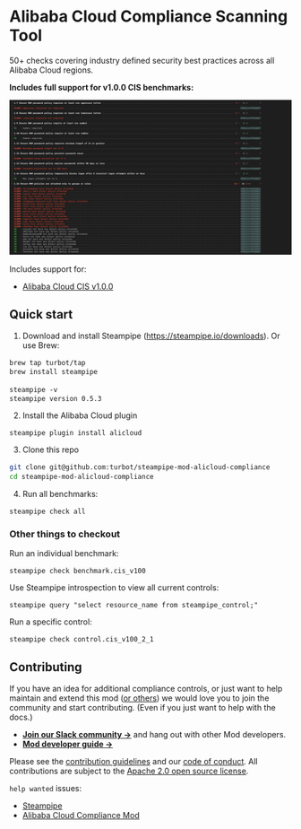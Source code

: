 # Alibaba Cloud Compliance Scanning Tool

50+ checks covering industry defined security best practices across all Alibaba Cloud regions.

**Includes full support for v1.0.0 CIS benchmarks:**

![image](https://github.com/turbot/steampipe-mod-alicloud-compliance/blob/main/docs/alicloud_cis_v100_console.png?raw=true)

Includes support for:
* [Alibaba Cloud CIS v1.0.0](https://hub.steampipe.io/mods/turbot/alicloud_compliance/controls/benchmark.cis_v100)

## Quick start

1) Download and install Steampipe (https://steampipe.io/downloads). Or use Brew:

```shell
brew tap turbot/tap
brew install steampipe

steampipe -v
steampipe version 0.5.3
```

2) Install the Alibaba Cloud plugin
```shell
steampipe plugin install alicloud
```

3) Clone this repo
```sh
git clone git@github.com:turbot/steampipe-mod-alicloud-compliance
cd steampipe-mod-alicloud-compliance
```

4) Run all benchmarks:
```shell
steampipe check all
```

### Other things to checkout

Run an individual benchmark:
```shell
steampipe check benchmark.cis_v100
```

Use Steampipe introspection to view all current controls:
```
steampipe query "select resource_name from steampipe_control;"
```

Run a specific control:
```shell
steampipe check control.cis_v100_2_1
```

## Contributing

If you have an idea for additional compliance controls, or just want to help maintain and extend this mod ([or others](https://github.com/topics/steampipe-mod)) we would love you to join the community and start contributing. (Even if you just want to help with the docs.)

- **[Join our Slack community →](https://join.slack.com/t/steampipe/shared_invite/zt-oij778tv-lYyRTWOTMQYBVAbtPSWs3g)** and hang out with other Mod developers.
- **[Mod developer guide →](https://steampipe.io/docs/steampipe-mods/writing-mods.md)**

Please see the [contribution guidelines](https://github.com/turbot/steampipe/blob/main/CONTRIBUTING.md) and our [code of conduct](https://github.com/turbot/steampipe/blob/main/CODE_OF_CONDUCT.md). All contributions are subject to the [Apache 2.0 open source license](https://github.com/turbot/steampipe-mod-alicloud-compliance/blob/main/LICENSE).

`help wanted` issues:
- [Steampipe](https://github.com/turbot/steampipe/labels/help%20wanted)
- [Alibaba Cloud Compliance Mod](https://github.com/turbot/steampipe-mod-alicloud-compliance/labels/help%20wanted)
